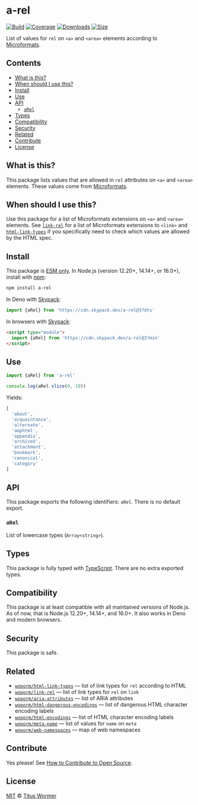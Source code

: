 # a-rel

[![Build][build-badge]][build]
[![Coverage][coverage-badge]][coverage]
[![Downloads][downloads-badge]][downloads]
[![Size][size-badge]][size]

List of values for `rel` on `<a>` and `<area>` elements according to
[Microformats][].

## Contents

*   [What is this?](#what-is-this)
*   [When should I use this?](#when-should-i-use-this)
*   [Install](#install)
*   [Use](#use)
*   [API](#api)
    *   [`aRel`](#arel)
*   [Types](#types)
*   [Compatibility](#compatibility)
*   [Security](#security)
*   [Related](#related)
*   [Contribute](#contribute)
*   [License](#license)

## What is this?

This package lists values that are allowed in `rel` attributes on `<a>` and
`<area>` elements.
These values come from [Microformats][].

## When should I use this?

Use this package for a list of Microformats extensions on `<a>` and `<area>`
elements.
See [`link-rel`][link-rel] for a list of Microformats extensions to `<link>`
and [`html-link-types`][html-link-types] if you specifically need to check which
values are allowed by the HTML spec.

## Install

This package is [ESM only][esm].
In Node.js (version 12.20+, 14.14+, or 16.0+), install with [npm][]:

```sh
npm install a-rel
```

In Deno with [Skypack][]:

```js
import {aRel} from 'https://cdn.skypack.dev/a-rel@3?dts'
```

In browsers with [Skypack][]:

```html
<script type="module">
  import {aRel} from 'https://cdn.skypack.dev/a-rel@3?min'
</script>
```

## Use

```js
import {aRel} from 'a-rel'

console.log(aRel.slice(0, 10))
```

Yields:

```js
[
  'about',
  'acquaintance',
  'alternate',
  'amphtml',
  'appendix',
  'archived',
  'attachment',
  'bookmark',
  'canonical',
  'category'
]
```

## API

This package exports the following identifiers: `aRel`.
There is no default export.

### `aRel`

List of lowercase types (`Array<string>`).

## Types

This package is fully typed with [TypeScript][].
There are no extra exported types.

## Compatibility

This package is at least compatible with all maintained versions of Node.js.
As of now, that is Node.js 12.20+, 14.14+, and 16.0+.
It also works in Deno and modern browsers.

## Security

This package is safe.

## Related

*   [`wooorm/html-link-types`][html-link-types]
    — list of link types for `rel` according to HTML
*   [`wooorm/link-rel`][link-rel]
    — list of link types for `rel` on `link`
*   [`wooorm/aria-attributes`](https://github.com/wooorm/aria-attributes)
    — list of ARIA attributes
*   [`wooorm/html-dangerous-encodings`](https://github.com/wooorm/html-dangerous-encodings)
    — list of dangerous HTML character encoding labels
*   [`wooorm/html-encodings`](https://github.com/wooorm/html-encodings)
    — list of HTML character encoding labels
*   [`wooorm/meta-name`](https://github.com/wooorm/meta-name)
    — list of values for `name` on `meta`
*   [`wooorm/web-namespaces`](https://github.com/wooorm/web-namespaces)
    — map of web namespaces

## Contribute

Yes please!
See [How to Contribute to Open Source][contribute].

## License

[MIT][license] © [Titus Wormer][author]

<!-- Definitions -->

[build-badge]: https://github.com/wooorm/a-rel/workflows/main/badge.svg

[build]: https://github.com/wooorm/a-rel/actions

[coverage-badge]: https://img.shields.io/codecov/c/github/wooorm/a-rel.svg

[coverage]: https://codecov.io/github/wooorm/a-rel

[downloads-badge]: https://img.shields.io/npm/dm/a-rel.svg

[downloads]: https://www.npmjs.com/package/a-rel

[size-badge]: https://img.shields.io/bundlephobia/minzip/a-rel.svg

[size]: https://bundlephobia.com/result?p=a-rel

[npm]: https://docs.npmjs.com/cli/install

[skypack]: https://www.skypack.dev

[license]: license

[author]: https://wooorm.com

[esm]: https://gist.github.com/sindresorhus/a39789f98801d908bbc7ff3ecc99d99c

[typescript]: https://www.typescriptlang.org

[contribute]: https://opensource.guide/how-to-contribute/

[microformats]: http://microformats.org/wiki/existing-rel-values

[link-rel]: https://github.com/wooorm/link-rel

[html-link-types]: https://github.com/wooorm/html-link-types
